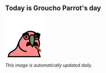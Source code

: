 ## Today is Groucho Parrot's day

![An animated GIF of a parrot, probably multi-colored](https://raw.githubusercontent.com/jmhobbs/cultofthepartyparrot.com/master/parrots/hd/grouchoparrot.gif)

*This image is automatically updated daily.*
